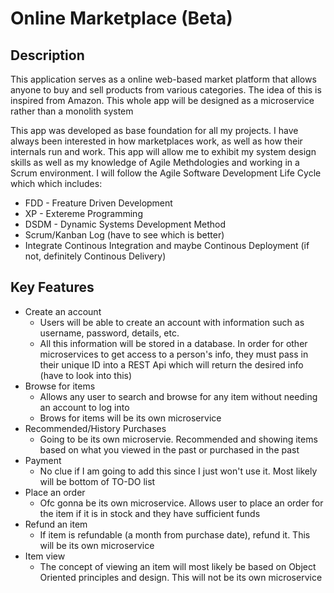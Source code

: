 # Online Marketplace (Beta)
## Description
This application serves as a online web-based market platform that allows anyone to buy and sell products from various categories. The idea of this is inspired from Amazon. This whole app will be designed as a microservice rather than a monolith system

This app was developed as base foundation for all my projects. I have always been interested in how marketplaces work, as well as how their internals run and work. This app will allow me to exhibit my system design skills as well as my knowledge of Agile Methdologies and working in a Scrum environment. I will follow the Agile Software Development Life Cycle which which includes:
* FDD - Freature Driven Development
* XP - Extereme Programming
* DSDM - Dynamic Systems Development Method
* Scrum/Kanban Log (have to see which is better)
* Integrate Continous Integration and maybe Continous Deployment (if not, definitely Continous Delivery)

## Key Features
* Create an account
    * Users will be able to create an account with information such as username, password, details, etc.
    * All this information will be stored in a database. In order for other microservices to get access to a person's info, they must pass in their unique ID into a REST Api which will return the desired info (have to look into this)
 * Browse for items
     * Allows any user to search and browse for any item without needing an account to log into 
     * Brows for items will be its own microservice
* Recommended/History Purchases
    * Going to be its own microservie. Recommended and showing items based on what you viewed in the past or purchased in the past
* Payment
    * No clue if I am going to add this since I just won't use it. Most likely will be bottom of TO-DO list
* Place an order
    * Ofc gonna be its own microservice. Allows user to place an order for the item if it is in stock and they have sufficient funds
* Refund an item
    * If item is refundable (a month from purchase date), refund it. This will be its own microservice
* Item view
    * The concept of viewing an item will most likely be based on Object Oriented principles and design. This will not be its own microservice 
